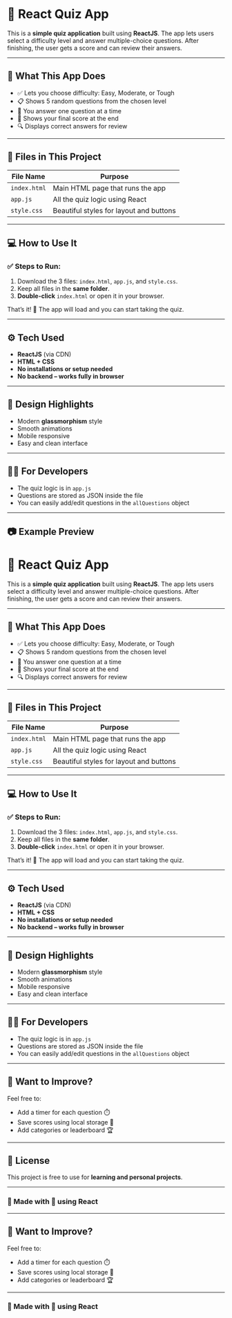 # 🌟 React Quiz App

This is a **simple quiz application** built using **ReactJS**. The app lets users select a difficulty level and answer multiple-choice questions. After finishing, the user gets a score and can review their answers.

---

## 🎯 What This App Does

- ✅ Lets you choose difficulty: Easy, Moderate, or Tough
- 📋 Shows 5 random questions from the chosen level
- 🧠 You answer one question at a time
- 🏁 Shows your final score at the end
- 🔍 Displays correct answers for review

---

## 🧾 Files in This Project

| File Name   | Purpose                                 |
|-------------|------------------------------------------|
| `index.html`| Main HTML page that runs the app         |
| `app.js`    | All the quiz logic using React           |
| `style.css` | Beautiful styles for layout and buttons  |

---

## 💻 How to Use It

### ✅ Steps to Run:

1. Download the 3 files: `index.html`, `app.js`, and `style.css`.
2. Keep all files in the **same folder**.
3. **Double-click** `index.html` or open it in your browser.

That’s it! 🎉 The app will load and you can start taking the quiz.

---

## ⚙️ Tech Used

- **ReactJS** (via CDN)
- **HTML + CSS**
- **No installations or setup needed**
- **No backend – works fully in browser**

---

## 💅 Design Highlights

- Modern **glassmorphism** style
- Smooth animations
- Mobile responsive
- Easy and clean interface

---

## 👨‍💻 For Developers

- The quiz logic is in `app.js`
- Questions are stored as JSON inside the file
- You can easily add/edit questions in the `allQuestions` object

---

## 📷 Example Preview

# 🌟 React Quiz App

This is a **simple quiz application** built using **ReactJS**. The app lets users select a difficulty level and answer multiple-choice questions. After finishing, the user gets a score and can review their answers.

---

## 🎯 What This App Does

- ✅ Lets you choose difficulty: Easy, Moderate, or Tough
- 📋 Shows 5 random questions from the chosen level
- 🧠 You answer one question at a time
- 🏁 Shows your final score at the end
- 🔍 Displays correct answers for review

---

## 🧾 Files in This Project

| File Name   | Purpose                                 |
|-------------|------------------------------------------|
| `index.html`| Main HTML page that runs the app         |
| `app.js`    | All the quiz logic using React           |
| `style.css` | Beautiful styles for layout and buttons  |

---

## 💻 How to Use It

### ✅ Steps to Run:

1. Download the 3 files: `index.html`, `app.js`, and `style.css`.
2. Keep all files in the **same folder**.
3. **Double-click** `index.html` or open it in your browser.

That’s it! 🎉 The app will load and you can start taking the quiz.

---

## ⚙️ Tech Used

- **ReactJS** (via CDN)
- **HTML + CSS**
- **No installations or setup needed**
- **No backend – works fully in browser**

---

## 💅 Design Highlights

- Modern **glassmorphism** style
- Smooth animations
- Mobile responsive
- Easy and clean interface

---

## 👨‍💻 For Developers

- The quiz logic is in `app.js`
- Questions are stored as JSON inside the file
- You can easily add/edit questions in the `allQuestions` object

---

## 📩 Want to Improve?

Feel free to:
- Add a timer for each question ⏱️
- Save scores using local storage 💾
- Add categories or leaderboard 🏆

---

## 📄 License

This project is free to use for **learning and personal projects**.

---

### 🙌 Made with 💛 using React


---

## 📩 Want to Improve?

Feel free to:
- Add a timer for each question ⏱️
- Save scores using local storage 💾
- Add categories or leaderboard 🏆

---



### 🙌 Made with 💛 using React
